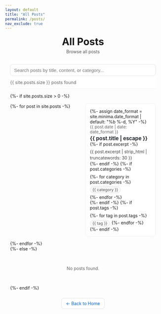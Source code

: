 ```yaml
---
layout: default
title: "All Posts"
permalink: /posts/
nav_exclude: true
---
```


<div class="posts-page">
  <header class="page-header">
    <h1 class="page-title">All Posts</h1>
    <p class="page-description">Browse all posts</p>
  </header>

  <!-- Search Section -->
  <div class="search-section">
    <div class="search-container">
      <input type="text" id="searchInput" placeholder="Search posts by title, content, or category..." class="search-input">
      <div class="search-filters" id="dynamicFilters"></div>
    </div>
    <div class="search-results-info">
      <span id="resultsCount">{{ site.posts.size }} posts found</span>
    </div>
  </div>

  {%- if site.posts.size > 0 -%}
    <div class="posts-list" id="postsList">
      {%- for post in site.posts -%}
      <article class="post-item" data-title="{{ post.title | downcase }}" data-excerpt="{{ post.excerpt | strip_html | downcase }}" data-categories="{{ post.categories | join: ' ' | downcase }}" data-tags="{{ post.tags | join: ' ' | downcase }}">
        {%- assign date_format = site.minima.date_format | default: "%b %-d, %Y" -%}
        <div class="post-meta">{{ post.date | date: date_format }}</div>
        <h2 class="post-title">
          <a class="post-link" href="{{ post.url | relative_url }}">
            {{ post.title | escape }}
          </a>
        </h2>
        {%- if post.excerpt -%}
          <div class="post-excerpt">{{ post.excerpt | strip_html | truncatewords: 30 }}</div>
        {%- endif -%}
        {%- if post.categories -%}
          <div class="post-categories">
            {%- for category in post.categories -%}
              <span class="category-tag">{{ category }}</span>
            {%- endfor -%}
          </div>
        {%- endif -%}
        {%- if post.tags -%}
          <div class="post-tags">
            {%- for tag in post.tags -%}
              <span class="tag">{{ tag }}</span>
            {%- endfor -%}
          </div>
        {%- endif -%}
      </article>
      {%- endfor -%}
    </div>
  {%- else -%}
    <div class="no-posts">
      <p>No posts found.</p>
    </div>
  {%- endif -%}

  <div class="back-to-home">
    <a href="{{ "/" | relative_url }}" class="btn">← Back to Home</a>
  </div>
</div>

<style>
.posts-page { max-width: 1000px; margin: 0 auto; padding: 0 1rem 2rem; }
.page-header { margin: 1rem 0 1.25rem; }
.page-title { margin: 0; font-size: 2rem; }
.page-description { color: #555; margin-top: 0.25rem; }

.search-section { position: sticky; top: 0; background: #fff; padding: 0.75rem 0; z-index: 5; border-bottom: 1px solid #eee; }
.search-container { display: flex; flex-direction: column; gap: 0.5rem; }
.search-input { width: 100%; padding: 0.6rem 0.75rem; border: 1px solid #ddd; border-radius: 8px; font-size: 0.95rem; }
.search-filters { display: flex; flex-wrap: wrap; gap: 0.4rem; }
.filter-btn { padding: 0.25rem 0.6rem; border: 1px solid #ddd; border-radius: 999px; background: #fafafa; color: #444; cursor: pointer; font-size: 0.85rem; }
.filter-btn:hover { background: #f0f0f0; }
.filter-btn.active { background: #0366d6; color: #fff; border-color: #0366d6; }
.search-results-info { margin-top: 0.25rem; color: #666; font-size: 0.9rem; }

.posts-list { display: grid; grid-template-columns: repeat(1, minmax(0, 1fr)); gap: 0.9rem; margin-top: 1rem; }
@media (min-width: 700px) { .posts-list { grid-template-columns: repeat(2, minmax(0, 1fr)); } }

.post-item { border: 1px solid #eaecef; border-radius: 10px; padding: 0.9rem; background: #fff; transition: box-shadow 0.2s ease, transform 0.05s ease; }
.post-item:hover { box-shadow: 0 4px 14px rgba(0,0,0,0.06); transform: translateY(-1px); }
.post-meta { color: #666; font-size: 0.85rem; }
.post-title { margin: 0.2rem 0 0; font-size: 1.05rem; }
.post-link { text-decoration: none; color: #24292e; }
.post-link:hover { text-decoration: underline; }
.post-excerpt { color: #444; margin-top: 0.35rem; line-height: 1.45; }
.post-categories, .post-tags { display: flex; flex-wrap: wrap; gap: 0.35rem; margin-top: 0.5rem; }
.category-tag, .tag { display: inline-block; padding: 0.12rem 0.45rem; border: 1px solid #e0e0e0; border-radius: 999px; font-size: 0.8rem; color: #555; background: #f8f8f8; }

.back-to-home { text-align: center; margin: 1.5rem 0 0; }
.btn { display: inline-block; padding: 0.5rem 0.9rem; border: 1px solid #ddd; border-radius: 8px; background: #fff; color: #0366d6; text-decoration: none; }
.btn:hover { background: #f6f8fa; }

.no-posts { text-align: center; color: #666; padding: 2rem 0; }
</style>

<script>
document.addEventListener('DOMContentLoaded', function() {
  const searchInput = document.getElementById('searchInput');
  const filtersHost = document.getElementById('dynamicFilters');
  const postItems = document.querySelectorAll('.post-item');
  const resultsCount = document.getElementById('resultsCount');
  
  let currentFilter = 'all';
  let filterButtons = [];

  function buildFilters() {
    const freq = new Map();
    postItems.forEach(p => {
      const cats = (p.dataset.categories || '').split(/\s+/).filter(Boolean);
      const tags = (p.dataset.tags || '').split(/\s+/).filter(Boolean);
      const all = [...cats, ...tags].map(s => s.toLowerCase());
      const uniq = Array.from(new Set(all));
      uniq.forEach(k => freq.set(k, (freq.get(k) || 0) + 1));
    });
    const entries = Array.from(freq.entries()).sort((a,b) => b[1]-a[1]).slice(0, 24);
    const frag = document.createDocumentFragment();
    const mk = (label, filter, active=false) => {
      const btn = document.createElement('button');
      btn.className = 'filter-btn' + (active ? ' active' : '');
      btn.dataset.filter = filter;
      btn.textContent = label;
      btn.addEventListener('click', function(){
        filterButtons.forEach(b => b.classList.remove('active'));
        this.classList.add('active');
        currentFilter = this.dataset.filter;
        performSearch();
      });
      return btn;
    };
    frag.appendChild(mk('All', 'all', true));
    entries.forEach(([k, count]) => frag.appendChild(mk(`${k} (${count})`, k)));
    filtersHost.innerHTML = '';
    filtersHost.appendChild(frag);
    filterButtons = Array.from(filtersHost.querySelectorAll('.filter-btn'));
  }
  
  function performSearch() {
    const searchTerm = (searchInput.value || '').toLowerCase();
    let visibleCount = 0;
    
    postItems.forEach(post => {
      const title = post.dataset.title || '';
      const excerpt = post.dataset.excerpt || '';
      const categories = post.dataset.categories || '';
      const tags = post.dataset.tags || '';
      
      const matchesSearch = searchTerm === '' || 
        title.includes(searchTerm) || 
        excerpt.includes(searchTerm) || 
        categories.includes(searchTerm) ||
        tags.includes(searchTerm);
      
      const matchesFilter = currentFilter === 'all' || 
        categories.includes(currentFilter) ||
        tags.includes(currentFilter);
      
      if (matchesSearch && matchesFilter) {
        post.style.display = 'block';
        visibleCount++;
      } else {
        post.style.display = 'none';
      }
    });
    
    resultsCount.textContent = `${visibleCount} posts found`;
  }
  
  buildFilters();
  
  if (searchInput) {
    searchInput.addEventListener('input', performSearch);
  }
  performSearch();
});
</script>


